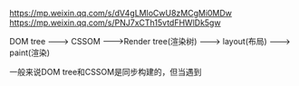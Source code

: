 https://mp.weixin.qq.com/s/dV4gLMloCwU8zMCgMi0MDw
https://mp.weixin.qq.com/s/PNJ7xCTh15vtdFHWlDk5gw

DOM tree ---> CSSOM --->Render tree(渲染树) ---> layout(布局) ---> paint(渲染)

一般来说DOM tree和CSSOM是同步构建的，但当遇到<script>标签，DOM tree的构建会阻塞， 因为JS可以操作DOM，也可以操作CSS，
此时会等待CSSOM的下载和构建，再执行JS，最后从阻塞的地方开始继续构建DOM（CSSOM也会阻塞DOM构建）
只要浏览器遇到 script 标记，唤醒 JavaScript解析器，就会进行暂停 (blocked )浏览器解析HTML，并等到 CSSOM 构建完毕，才去执行js脚本
CSSOM 1s， DOM 1s， JS：0.0001s
没有JS时：总共花费1s（同步执行）
有JS时：总共花费2.0001s

Render tree: 只构建可见内容，display: none不会构建

layout：弄清楚各个节点在页面中的位置大小，相对尺寸会转化为绝对像素

paint：将渲染树转换成屏幕上的像素，将内容显示在屏幕上

回流(reflow): 当浏览器发现某个部分发生变化，影响布局，需要倒回去重新渲染。
一个节点的回流(reflow)可能会导致字节点，父节点，兄弟节点的回流，代价大
但是不可避免：只要这些行为引起了页面上某些元素的占位面积、定位方式、边距等属性的变化，都会引起它内部、周围甚至整个页面的重新渲染
display:none 会触发 reflow

重绘(repaint)：改变某个元素的背景色、文字颜色、边框颜色等等不影响它周围或内部布局的属性时，屏幕的一部分要重画，但是元素的几何尺寸没有变。
visibility:hidden 只会触发 repaint


存在的问题：
阻塞的 CSS 资源时，浏览器会延迟 JavaScript 的执行和 DOM 构建。另外：
当浏览器遇到一个 <script> 标记时，DOM 构建将暂停，直至脚本完成执行。
JavaScript 可以查询和修改 DOM 与 CSSOM。
CSSOM 构建时，JavaScript 执行将暂停，直至 CSSOM 就绪。

所以，script 标签的位置很重要。实际使用时，可以遵循下面两个原则：
CSS 优先：引入顺序上，CSS 资源先于 JavaScript 资源。
JavaScript 应尽量少影响 DOM 的构建。

优化：
精简 CSS 并尽快提供它。除此之外，还可以用媒体类型（media type）和媒体查询（media query）来解除对渲染的阻塞
通常会把css放在头部，js放在body尾
JS如果没有 defer 或 async，浏览器会立即加载并执行指定的脚本。defer和async会使 script 异步加载，但对于 inline-script 都是无效的，需要<script src=''>
defer: 载入 JavaScript 文件时不阻塞 HTML 的解析，执行阶段被放到 HTML 标签解析完成之后。可以保证执行顺序
async: 如果已经加载好，就会开始执行，无论此刻是 HTML 解析阶段, 谁先加载完谁执行，不能保证执行顺序
document.createElement 创建的 script 默认是异步
长耗时的JS代码放到Web Workers中执行
